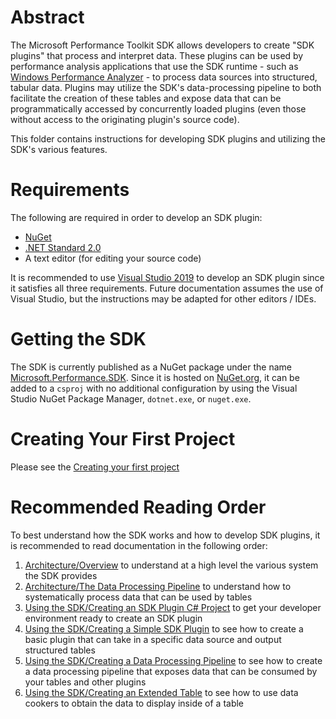 # Abstract
The Microsoft Performance Toolkit SDK allows developers to create "SDK plugins" that process and interpret data. 
These plugins can be used by performance analysis applications that use the SDK runtime - such as [Windows Performance Analyzer](https://docs.microsoft.com/en-us/windows-hardware/test/wpt/windows-performance-analyzer) - to process data sources into structured, tabular data. Plugins may utilize the SDK's data-processing pipeline to both facilitate the creation of these tables and expose data that can be programmatically accessed by concurrently loaded plugins (even those without access to the originating plugin's source code).

This folder contains instructions for developing SDK plugins and utilizing the SDK's various features.

# Requirements
The following are required in order to develop an SDK plugin:
* [NuGet](https://www.nuget.org/downloads)
* [.NET Standard 2.0](https://dotnet.microsoft.com/download/visual-studio-sdks)
* A text editor (for editing your source code)

It is recommended to use [Visual Studio 2019](https://visualstudio.microsoft.com/downloads/) to develop an SDK plugin since it satisfies all three requirements. Future documentation assumes the use of Visual Studio, but the instructions may be adapted for other editors / IDEs.

# Getting the SDK
The SDK is currently published as a NuGet package under the name [Microsoft.Performance.SDK](https://www.nuget.org/packages/Microsoft.Performance.SDK/). 
Since it is hosted on [NuGet.org](https://www.nuget.org/), it can be added to a `csproj` with no additional configuration by using 
the Visual Studio NuGet Package Manager, `dotnet.exe`, or `nuget.exe`.

# Creating Your First Project
Please see the [Creating your first project](Using-the-SDK/Creating-your-project.md)

# Recommended Reading Order
To best understand how the SDK works and how to develop SDK plugins, it is recommended to read documentation in the following order:
1) [Architecture/Overview](./Architecture/Overview.md) to understand at a high level the various system the SDK provides
2) [Architecture/The Data Processing Pipeline](./Architecture/The-Data-Processing-Pipeline.md) to understand how to systematically process data that 
can be used by tables
3) [Using the SDK/Creating an SDK Plugin C# Project](Using-the-SDK/Creating-your-project.md) to get your developer environment ready to create an SDK plugin
4) [Using the SDK/Creating a Simple SDK Plugin](Using-the-SDK/Creating-a-simple-sdk-plugin.md) to see how to create a basic plugin that can 
take in a specific data source and output structured tables
5) [Using the SDK/Creating a Data Processing Pipeline](Using-the-SDK/Creating-a-pipeline.md) to see how to create a data processing pipeline that 
exposes data that can be consumed by your tables and other plugins
6) [Using the SDK/Creating an Extended Table](Using-the-SDK/Creating-an-extended-table.md) to see how to use data cookers to obtain the data to display 
inside of a table